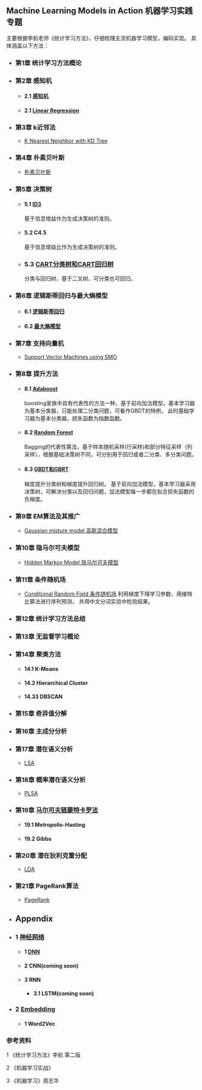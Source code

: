 ## Machine Learning Models in Action  机器学习实践专题


主要根据李航老师《统计学习方法》，仔细梳理主流机器学习模型，编码实现。
具体涵盖以下方法：

- ### 第1章 统计学习方法概论

- ### 第2章 感知机

    - #### 2.1 [感知机](https://github.com/bannima/MachineLearninginAction/blob/master/linear_model/perceptron.py)

    - #### 2.1 [Linear Regression]()


- ### 第3章 k近邻法

     - [K Nearest Neighbor with KD Tree](https://github.com/bannima/MachineLearninginAction/tree/master/neighbors)

- ### 第4章 朴素贝叶斯

     - [朴素贝叶斯](https://github.com/bannima/MachineLearninginAction/tree/master/bayes)


- ### 第5章 决策树

    - #### 5.1 [ID3](https://github.com/bannima/MachineLearninginAction/blob/master/tree/tree.py)

        基于信息增益作为生成决策树的准则。

    - #### 5.2 C4.5

        基于信息增益比作为生成决策树的准则。

    - ### 5.3 [CART分类树和CART回归树](https://github.com/bannima/MachineLearninginAction/blob/master/tree/tree.py)

        分类与回归树，基于二叉树，可分类也可回归。

- ### 第6章 逻辑斯蒂回归与最大熵模型

    - #### 6.1  [逻辑斯蒂回归](https://github.com/bannima/MachineLearninginAction/blob/master/linear_model/regression.py)

    - #### 6.2 [最大熵模型](https://github.com/bannima/MachineLearninginAction/blob/master/linear_model/maximum_entropy.py)

- ### 第7章 支持向量机
    - [Support Vector Machines using SMO](https://github.com/bannima/MachineLearninginAction/tree/master/svm)
    
- ### 第8章 提升方法

    - #### 8.1 [Adaboost](https://github.com/bannima/MachineLearninginAction/blob/master/ensemble/boosting.py)

        boosting家族中具有代表性的方法一种，基于前向加法模型，基本学习器为基本分类器，只能处理二分类问题，可看作GBDT的特例，
此时基础学习器为基本分类器，损失函数为指数函数。

    - #### 8.2 [Random Forest](https://github.com/bannima/MachineLearninginAction/blob/master/ensemble/bagging.py)

        Bagging的代表性算法，基于样本随机采样(行采样)和部分特征采样（列采样），根据基础决策树不同，可分别用于回归或者二分类、多分类问题。

    - #### 8.3 [GBDT和GBRT](https://github.com/bannima/MachineLearninginAction/blob/master/ensemble/gradient_boosting.py)
        梯度提升分类树和梯度提升回归树。
基于前向加法模型，基本学习器采用决策树，可解决分类以及回归问题，加法模型每一步都在拟合损失函数的负梯度。


- ### 第9章 EM算法及其推广

    - [Gaussian misture model,高斯混合模型]()


- ### 第10章 隐马尔可夫模型

    - [Hidden Markov Model,隐马尔可夫模型](https://github.com/bannima/MachineLearninginAction/tree/master/hmm)


- ### 第11章 条件随机场
    - [Conditional Random Field 条件随机场](https://github.com/bannima/MachineLearninginAction/tree/master/crf)
       利用梯度下降学习参数，用维特比算法进行序列预测，
并用中文分词实验中检验结果。

- ### 第12章 统计学习方法总结

- ### 第13章 无监督学习概论

- ### 第14章 聚类方法

    - #### 14.1 K-Means

    - #### 14.2 Hierarchical Cluster

    - #### 14.33 DBSCAN


- ### 第15章 奇异值分解


- ### 第16章 主成分分析


- ### 第17章 潜在语义分析

    - [LSA]()

- ### 第18章 概率潜在语义分析

    - [PLSA]()

- ### 第19章 [马尔可夫链蒙特卡罗法](https://github.com/bannima/MachineLearninginAction/tree/master/sampling/test)

    - #### 19.1 Metropolis-Hasting

    - #### 19.2 Gibbs

- ### 第20章 潜在狄利克雷分配

    - [LDA]()

- ### 第21章 PageRank算法

    - [PageRank](https://github.com/bannima/MachineLearninginAction/blob/master/pagerank/page_rank.py)

- ## Appendix

- ###  1 [神经网络](https://github.com/bannima/MachineLearninginAction/tree/master/neural_networks)
    - #### 1 [DNN](https://github.com/bannima/MachineLearninginAction/blob/master/neural_networks/dnn.py)

    - #### 2 CNN(coming soon)

    - #### 3 RNN

        - #### 3.1 LSTM(coming soon)

- ### 2 [Embedding]()

    - #### 1 Word2Vec


### 参考资料

1 《统计学习方法》李航 第二版

2 《机器学习实战》

3 《机器学习》周志华

